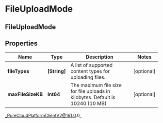 # FileUploadMode

## FileUploadMode

## Properties

|Name | Type | Description | Notes|
|------------ | ------------- | ------------- | -------------|
| **fileTypes** | **[String]** | A list of supported content types for uploading files. | [optional] |
| **maxFileSizeKB** | **Int64** | The maximum file size for file uploads in kilobytes. Default is 10240 (10 MB) | [optional] |



_PureCloudPlatformClientV2@161.0.0_
